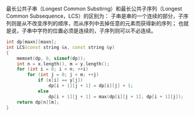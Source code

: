 最长公共子串（Longest Common Substirng）和最长公共子序列（Longest Common Subsequence，LCS）的区别为：
子串是串的一个连续的部分，子序列则是从不改变序列的顺序，而从序列中去掉任意的元素而获得新的序列；
也就是说，子串中字符的位置必须是连续的，子序列则可以不必连续。
```cpp
int dp[maxn][maxn];
int LCS(const string &x, const string &y)
{
    memset(dp, 0, sizeof(dp));
    int n = x.length(), m = y.length();
    for (int i = 0; i < n; ++i)
        for (int j = 0; j < m; ++j)
            if (x[i] == y[j])
                dp[i + 1][j + 1] = dp[i][j] + 1;
            else
                dp[i + 1][j + 1] = max(dp[i][j + 1], dp[i + 1][j]);
    return dp[n][m];
}
```